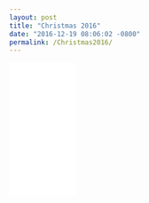 ```yaml
---
layout: post
title: "Christmas 2016"
date: "2016-12-19 08:06:02 -0800"
permalink: /Christmas2016/
---
```



<iframe style="width:120px;height:240px;" marginwidth="0" marginheight="0" scrolling="no" frameborder="0" src="//ws-na.amazon-adsystem.com/widgets/q?ServiceVersion=20070822&OneJS=1&Operation=GetAdHtml&MarketPlace=US&source=ss&ref=as_ss_li_til&ad_type=product_link&tracking_id=wwwjeradacost-20&marketplace=amazon&region=US&placement=B00O9PMEHY&asins=B00O9PMEHY&linkId=035eae884ad7f5d3ae3af2013bced28d&show_border=true&link_opens_in_new_window=true"></iframe>


<script type="text/javascript">
amzn_assoc_placement = "adunit0";
amzn_assoc_search_bar = "true";
amzn_assoc_tracking_id = "bdaychristmasbdaychristmas-20";
amzn_assoc_ad_mode = "manual";
amzn_assoc_ad_type = "smart";
amzn_assoc_marketplace = "amazon";
amzn_assoc_region = "US";
amzn_assoc_title = "My Amazon Picks";
amzn_assoc_linkid = "f394cefad6d4f84d9a05d0e92a58a04a";
amzn_assoc_asins = "B016L30R2U,1501120042,0393347818,0062458191,0241296811,014312434X,0525954821,1119186846";
</script>
<script src="//z-na.amazon-adsystem.com/widgets/onejs?MarketPlace=US"></script>
